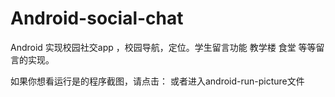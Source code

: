 # Android-social-chat
Android 实现校园社交app ，校园导航，定位。学生留言功能 教学楼 食堂 等等留言的实现。

如果你想看运行是的程序截图，请点击：
或者进入android-run-picture文件

